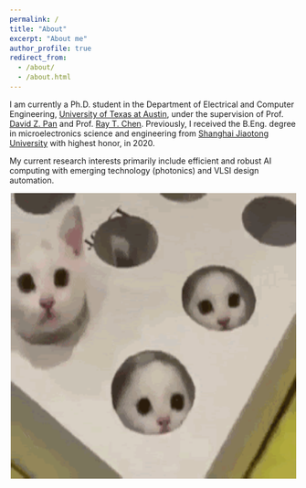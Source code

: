 ```yaml
---
permalink: /
title: "About"
excerpt: "About me"
author_profile: true
redirect_from: 
  - /about/
  - /about.html
---
```


I am currently a Ph.D. student in the Department of Electrical and Computer Engineering, [University of Texas at Austin](https://www.utexas.edu/), under the supervision of Prof. [David Z. Pan](http://www.ece.utexas.edu/~dpan/) and Prof. [Ray T. Chen](http://www.mrc.utexas.edu/people/faculty/ray-chen). 
Previously, I received the B.Eng. degree in microelectronics science and engineering from [Shanghai Jiaotong University](https://en.sjtu.edu.cn/) with highest honor, in 2020.

My current research interests primarily include efficient and robust AI computing with emerging technology (photonics) and VLSI design automation.

<div align=center>
<img src="../images/justforfun_2.gif" height="500" width="500" />
</div>